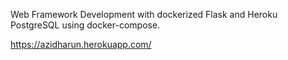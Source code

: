 Web Framework Development with dockerized Flask and Heroku PostgreSQL using docker-compose.

https://azidharun.herokuapp.com/
